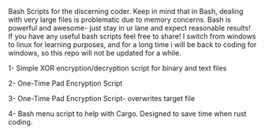 Bash Scripts for the discerning coder. Keep in mind that in Bash, dealing with very large files is problematic due to memory concerns. Bash is powerful  and awesome- just stay in ur lane and expect reasonable results! If you have any useful bash scripts feel free to share! I switch from windows to linux for learning purposes, and for a long time i will be back to coding for windows, so this repo will not be updated for a while. 

1- Simple XOR encryption/decryption script for binary and text files

2- One-Time Pad Encryption Script 

3- One-Time Pad Encryption Script- overwrites target file

4- Bash menu script to help with Cargo. Designed to save time when rust coding. 
